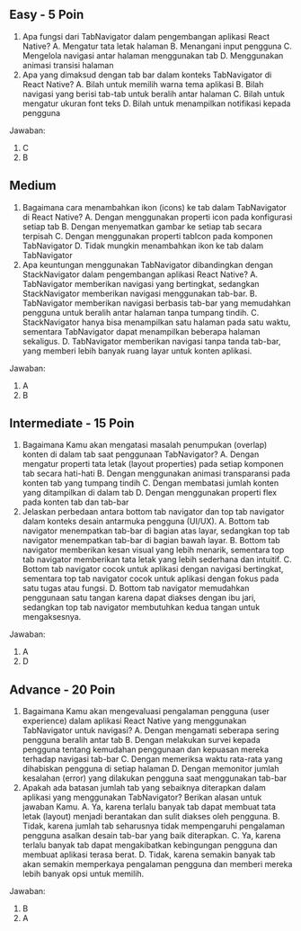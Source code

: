 ## Easy - 5 Poin

1. Apa fungsi dari TabNavigator dalam pengembangan aplikasi React Native?
   A. Mengatur tata letak halaman
   B. Menangani input pengguna
   C. Mengelola navigasi antar halaman menggunakan tab
   D. Menggunakan animasi transisi halaman
2. Apa yang dimaksud dengan tab bar dalam konteks TabNavigator di React Native?
   A. Bilah untuk memilih warna tema aplikasi
   B. Bilah navigasi yang berisi tab-tab untuk beralih antar halaman
   C. Bilah untuk mengatur ukuran font teks
   D. Bilah untuk menampilkan notifikasi kepada pengguna

Jawaban:

1. C
2. B

## Medium

1. Bagaimana cara menambahkan ikon (icons) ke tab dalam TabNavigator di React Native?
   A. Dengan menggunakan properti icon pada konfigurasi setiap tab
   B. Dengan menyematkan gambar ke setiap tab secara terpisah
   C. Dengan menggunakan properti tabIcon pada komponen TabNavigator
   D. Tidak mungkin menambahkan ikon ke tab dalam TabNavigator
2. Apa keuntungan menggunakan TabNavigator dibandingkan dengan StackNavigator dalam pengembangan aplikasi React Native?
   A. TabNavigator memberikan navigasi yang bertingkat, sedangkan StackNavigator memberikan navigasi menggunakan tab-bar.
   B. TabNavigator memberikan navigasi berbasis tab-bar yang memudahkan pengguna untuk beralih antar halaman tanpa tumpang tindih.
   C. StackNavigator hanya bisa menampilkan satu halaman pada satu waktu, sementara TabNavigator dapat menampilkan beberapa halaman sekaligus.
   D. TabNavigator memberikan navigasi tanpa tanda tab-bar, yang memberi lebih banyak ruang layar untuk konten aplikasi.

Jawaban:

1. A
2. B

## Intermediate - 15 Poin

1. Bagaimana Kamu akan mengatasi masalah penumpukan (overlap) konten di dalam tab saat penggunaan TabNavigator?
   A. Dengan mengatur properti tata letak (layout properties) pada setiap komponen tab secara hati-hati
   B. Dengan menggunakan animasi transparansi pada konten tab yang tumpang tindih
   C. Dengan membatasi jumlah konten yang ditampilkan di dalam tab
   D. Dengan menggunakan properti flex pada konten tab dan tab-bar
2. Jelaskan perbedaan antara bottom tab navigator dan top tab navigator dalam konteks desain antarmuka pengguna (UI/UX).
   A. Bottom tab navigator menempatkan tab-bar di bagian atas layar, sedangkan top tab navigator menempatkan tab-bar di bagian bawah layar.
   B. Bottom tab navigator memberikan kesan visual yang lebih menarik, sementara top tab navigator memberikan tata letak yang lebih sederhana dan intuitif.
   C. Bottom tab navigator cocok untuk aplikasi dengan navigasi bertingkat, sementara top tab navigator cocok untuk aplikasi dengan fokus pada satu tugas atau fungsi.
   D. Bottom tab navigator memudahkan penggunaan satu tangan karena dapat diakses dengan ibu jari, sedangkan top tab navigator membutuhkan kedua tangan untuk mengaksesnya.

Jawaban:

1. A
2. D

## Advance - 20 Poin

1. Bagaimana Kamu akan mengevaluasi pengalaman pengguna (user experience) dalam aplikasi React Native yang menggunakan TabNavigator untuk navigasi?
   A. Dengan mengamati seberapa sering pengguna beralih antar tab
   B. Dengan melakukan survei kepada pengguna tentang kemudahan penggunaan dan kepuasan mereka terhadap navigasi tab-bar
   C. Dengan memeriksa waktu rata-rata yang dihabiskan pengguna di setiap halaman
   D. Dengan memonitor jumlah kesalahan (error) yang dilakukan pengguna saat menggunakan tab-bar
2. Apakah ada batasan jumlah tab yang sebaiknya diterapkan dalam aplikasi yang menggunakan TabNavigator? Berikan alasan untuk jawaban Kamu.
   A. Ya, karena terlalu banyak tab dapat membuat tata letak (layout) menjadi berantakan dan sulit diakses oleh pengguna.
   B. Tidak, karena jumlah tab seharusnya tidak mempengaruhi pengalaman pengguna asalkan desain tab-bar yang baik diterapkan.
   C. Ya, karena terlalu banyak tab dapat mengakibatkan kebingungan pengguna dan membuat aplikasi terasa berat.
   D. Tidak, karena semakin banyak tab akan semakin memperkaya pengalaman pengguna dan memberi mereka lebih banyak opsi untuk memilih.

Jawaban:

1. B
2. A
